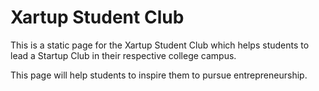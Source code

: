 # Xartup Student Club

This is a static page for the Xartup Student Club which helps students to lead a Startup Club in their respective college campus.

This page will help students to inspire them to pursue entrepreneurship.
